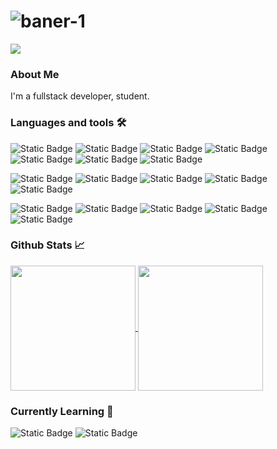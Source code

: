 # ![baner-1](https://github.com/kostek001/kostek001/assets/69671514/d39c956c-c5da-4672-beaa-af00f1655997)

![](https://komarev.com/ghpvc/?username=kostek001&style=for-the-badge)

### About Me
I'm a fullstack developer, student.

### Languages and tools 🛠️
<p align="center">
  
  ![Static Badge](https://img.shields.io/badge/javascript-F7DF1E?style=for-the-badge&logo=javascript&logoColor=black)
  ![Static Badge](https://img.shields.io/badge/typescript-3178C6?style=for-the-badge&logo=typescript&logoColor=white)
  ![Static Badge](https://img.shields.io/badge/html-E34F26?style=for-the-badge&logo=html5&logoColor=white)
  ![Static Badge](https://img.shields.io/badge/css-1572B6?style=for-the-badge&logo=css3&logoColor=white)
  ![Static Badge](https://img.shields.io/badge/php-777BB4?style=for-the-badge&logo=php&logoColor=white)
  ![Static Badge](https://img.shields.io/badge/svelte-FF3E00?style=for-the-badge&logo=svelte&logoColor=white)
  ![Static Badge](https://img.shields.io/badge/tailwindcss-06B6D4?style=for-the-badge&logo=tailwindcss&logoColor=white)

  ![Static Badge](https://img.shields.io/badge/python-3776AB?style=for-the-badge&logo=python&logoColor=white)
  ![Static Badge](https://img.shields.io/badge/c++-00599C?style=for-the-badge&logo=c%2B%2B&logoColor=white)
  ![Static Badge](https://img.shields.io/badge/arduino-00878F?style=for-the-badge&logo=arduino&logoColor=white)
  ![Static Badge](https://img.shields.io/badge/node.js-339933?style=for-the-badge&logo=node.js&logoColor=white)
  ![Static Badge](https://img.shields.io/badge/git-F05032?style=for-the-badge&logo=git&logoColor=white)

  ![Static Badge](https://img.shields.io/badge/docker-2496ED?style=for-the-badge&logo=docker&logoColor=white)
  ![Static Badge](https://img.shields.io/badge/bash-000000?style=for-the-badge&logo=gnubash&logoColor=white)
  ![Static Badge](https://img.shields.io/badge/nixos-5277C3?style=for-the-badge&logo=nixos&logoColor=white)
  ![Static Badge](https://img.shields.io/badge/ubuntu-E95420?style=for-the-badge&logo=ubuntu&logoColor=white)
  ![Static Badge](https://img.shields.io/badge/raspberry%20pi-A22846?style=for-the-badge&logo=raspberrypi&logoColor=white)
</p>

### Github Stats 📈
<a href="#">
  <picture>
    <source
      srcset="https://github-readme-stats.vercel.app/api?username=kostek001&show_icons=true&hide_border=true&theme=github_dark"
      media="(prefers-color-scheme: dark)"
    />
    <source
      srcset="https://github-readme-stats.vercel.app/api?username=kostek001&show_icons=true&hide_border=true"
      media="(prefers-color-scheme: light), (prefers-color-scheme: no-preference)"
    />
    <img height=200 align="center" src="https://github-readme-stats.vercel.app/api?username=kostek001&show_icons=true&hide_border=true" />
  </picture>
</a>
<a href="#">
  <picture>
    <source
      srcset="https://github-readme-stats.vercel.app/api/top-langs?username=kostek001&layout=compact&langs_count=8&card_width=320&hide_border=true&theme=github_dark"
      media="(prefers-color-scheme: dark)"
    />
    <source
      srcset="https://github-readme-stats.vercel.app/api/top-langs?username=kostek001&layout=compact&langs_count=8&card_width=320&hide_border=true"
      media="(prefers-color-scheme: light), (prefers-color-scheme: no-preference)"
    />
    <img height=200 align="center" src="https://github-readme-stats.vercel.app/api/top-langs?username=kostek001&layout=compact&langs_count=8&card_width=320&hide_border=true" />
  </picture>
</a>

### Currently Learning 🧠
![Static Badge](https://img.shields.io/badge/kubernetes-326CE5?style=for-the-badge&logo=kubernetes&logoColor=white)
![Static Badge](https://img.shields.io/badge/rancher-0075A8?style=for-the-badge&logo=rancher&logoColor=white)
